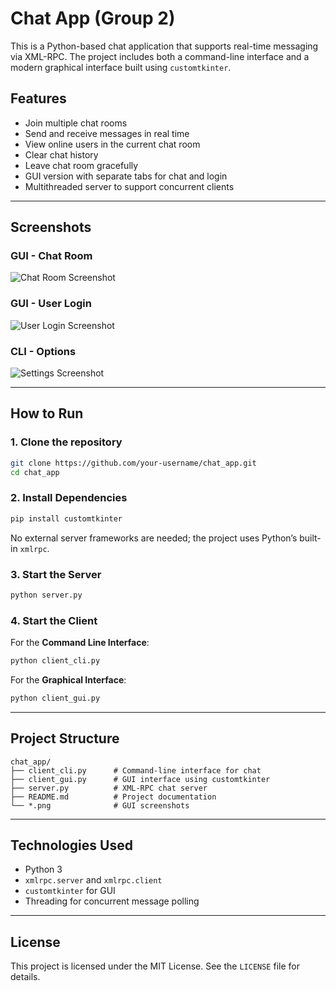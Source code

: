 # Chat App (Group 2)

This is a Python-based chat application that supports real-time messaging via XML-RPC. The project includes both a command-line interface and a modern graphical interface built using `customtkinter`.

## Features

* Join multiple chat rooms
* Send and receive messages in real time
* View online users in the current chat room
* Clear chat history
* Leave chat room gracefully
* GUI version with separate tabs for chat and login
* Multithreaded server to support concurrent clients

---

## Screenshots

### GUI - Chat Room

![Chat Room Screenshot](v![image](https://github.com/user-attachments/assets/1043ffe3-ad83-46d0-b80d-362c3bd30f5e))

### GUI - User Login

![User Login Screenshot](![image](https://github.com/user-attachments/assets/2ed33525-95de-471d-a9c4-17a8610f8a68))

### CLI  - Options

![Settings Screenshot](v![image](https://github.com/user-attachments/assets/3aff5fe9-33f0-497b-a78d-c2c88216eb6d))

---

## How to Run

### 1. Clone the repository

```bash
git clone https://github.com/your-username/chat_app.git
cd chat_app
```

### 2. Install Dependencies

```bash
pip install customtkinter
```

No external server frameworks are needed; the project uses Python’s built-in `xmlrpc`.

### 3. Start the Server

```bash
python server.py
```

### 4. Start the Client

For the **Command Line Interface**:

```bash
python client_cli.py
```

For the **Graphical Interface**:

```bash
python client_gui.py
```

---

## Project Structure

```
chat_app/
├── client_cli.py      # Command-line interface for chat
├── client_gui.py      # GUI interface using customtkinter
├── server.py          # XML-RPC chat server
├── README.md          # Project documentation
└── *.png              # GUI screenshots
```

---

## Technologies Used

* Python 3
* `xmlrpc.server` and `xmlrpc.client`
* `customtkinter` for GUI
* Threading for concurrent message polling

---

## License

This project is licensed under the MIT License. See the `LICENSE` file for details.
